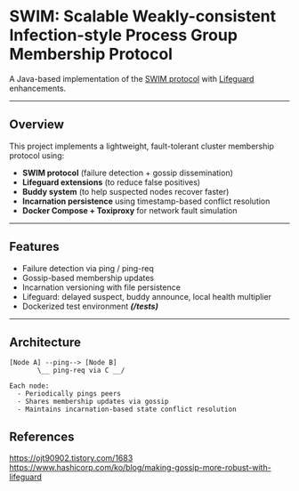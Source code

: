 # SWIM: Scalable Weakly-consistent Infection-style Process Group Membership Protocol
A Java-based implementation of the [SWIM protocol](https://www.cs.cornell.edu/projects/Quicksilver/public_pdfs/SWIM.pdf) with [Lifeguard](https://www.hashicorp.com/ko/blog/making-gossip-more-robust-with-lifeguard) enhancements.

---

## Overview

This project implements a lightweight, fault-tolerant cluster membership protocol using:

- **SWIM protocol** (failure detection + gossip dissemination)
- **Lifeguard extensions** (to reduce false positives)
- **Buddy system** (to help suspected nodes recover faster)
- **Incarnation persistence** using timestamp-based conflict resolution
- **Docker Compose + Toxiproxy** for network fault simulation

---

## Features

- Failure detection via ping / ping-req  
- Gossip-based membership updates
- Incarnation versioning with file persistence  
- Lifeguard: delayed suspect, buddy announce, local health multiplier  
- Dockerized test environment ***(/tests)***

---

## Architecture

```text
[Node A] --ping--> [Node B]
       \__ ping-req via C __/

Each node:
  - Periodically pings peers
  - Shares membership updates via gossip
  - Maintains incarnation-based state conflict resolution
```

## References
https://ojt90902.tistory.com/1683<br>
https://www.hashicorp.com/ko/blog/making-gossip-more-robust-with-lifeguard